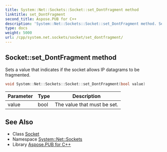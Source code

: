 ```yaml
---
title: System::Net::Sockets::Socket::set_DontFragment method
linktitle: set_DontFragment
second_title: Aspose.PUB for C++
description: 'System::Net::Sockets::Socket::set_DontFragment method. Sets a value that indicates if the socket allows IP datagrams to be fragmented in C++.'
type: docs
weight: 5000
url: /cpp/system.net.sockets/socket/set_dontfragment/
---
```

## Socket::set_DontFragment method


Sets a value that indicates if the socket allows IP datagrams to be fragmented.

```cpp
void System::Net::Sockets::Socket::set_DontFragment(bool value)
```


| Parameter | Type | Description |
| --- | --- | --- |
| value | bool | The value that must be set. |

## See Also

* Class [Socket](../)
* Namespace [System::Net::Sockets](../../)
* Library [Aspose.PUB for C++](../../../)
